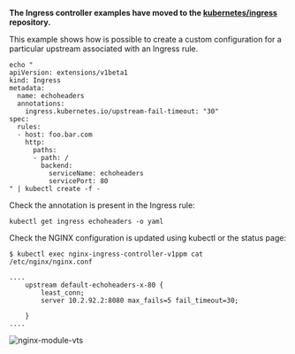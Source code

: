 **The Ingress controller examples have moved to the
[kubernetes/ingress](https://github.com/kubernetes/ingress-nginx) repository.**

This example shows how is possible to create a custom configuration for a particular upstream associated with an Ingress rule.

```
echo "
apiVersion: extensions/v1beta1
kind: Ingress
metadata:
  name: echoheaders
  annotations:
    ingress.kubernetes.io/upstream-fail-timeout: "30"
spec:
  rules:
  - host: foo.bar.com
    http:
      paths:
      - path: /
        backend:
          serviceName: echoheaders
          servicePort: 80
" | kubectl create -f -
```

Check the annotation is present in the Ingress rule:
```
kubectl get ingress echoheaders -o yaml
```

Check the NGINX configuration is updated using kubectl or the status page:

```
$ kubectl exec nginx-ingress-controller-v1ppm cat /etc/nginx/nginx.conf
```

```
....
    upstream default-echoheaders-x-80 {
        least_conn;
        server 10.2.92.2:8080 max_fails=5 fail_timeout=30;

    }
....
```


![nginx-module-vts](contrib/ingress/controllers/nginx/examples/custom-upstream-check/custom-upstream.png "screenshot with custom configuration")
